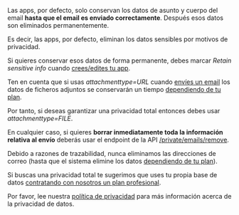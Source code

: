 
Las apps, por defecto, solo conservan los datos de asunto y cuerpo del email **hasta que el email es enviado correctamente**. Después esos datos son eliminados permanentemente. 

Es decir, las apps, por defecto, eliminan los datos sensibles por motivos de privacidad. 

Si quieres conservar esos datos de forma permanente, debes marcar *Retain sensitive info* cuando [crees/edites tu app](api-apps.md). 

Ten en cuenta que si usas *attachmenttype=URL* cuando [envíes un email](api-emails.md) los datos de ficheros adjuntos se conservarán un tiempo [dependiendo de tu plan](api-limitations.md). 

Por tanto, si deseas garantizar una privacidad total entonces debes usar *attachmenttype=FILE*.

En cualquier caso, si quieres **borrar inmediatamente toda la información relativa al envío** deberás usar el endpoint de la API [/private/emails/remove](api-emails.md). 

Debido a razones de trazabilidad, nunca eliminamos las direcciones de correo (hasta que el sistema elimine los datos [dependiendo de tu plan](api-limitations.md)).

Si buscas una privacidad total te sugerimos que uses tu propia base de datos [contratando con nosotros un plan profesional](api-limitations.md).

Por favor, lee nuestra [política de privacidad](legal-privatepolicy.md) para más información acerca de la privacidad de datos. 




